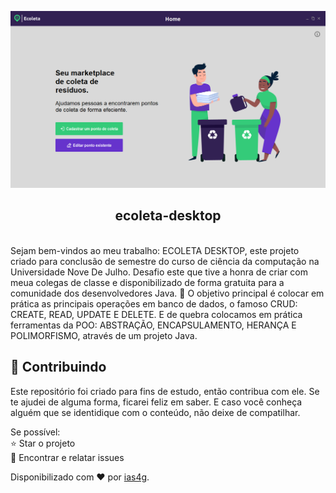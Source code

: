 ![Dashboard](.github/Captura-de-Tela-(88).png)
<h2 align="center">ecoleta-desktop</h2>
<br>
 Sejam bem-vindos ao meu trabalho: ECOLETA DESKTOP, este projeto criado para conclusão de semestre do curso de ciência da computação na Universidade Nove De Julho. Desafio este que tive a honra de criar com meua colegas de classe e disponibilizado de forma gratuita para a comunidade dos desenvolvedores Java.
💎 O objetivo principal é colocar em prática as principais operações em banco de dados, o famoso CRUD: CREATE, READ, UPDATE E DELETE. E de quebra colocamos em prática ferramentas da POO: ABSTRAÇÃO, ENCAPSULAMENTO, HERANÇA E POLIMORFISMO, através de um projeto Java.


## 🤝 Contribuindo
Este repositório foi criado para fins de estudo, então contribua com ele.
Se te ajudei de alguma forma, ficarei feliz em saber. E caso você conheça alguém que se identidique com o conteúdo, não deixe de compatilhar.

Se possível:<br>
⭐️ Star o projeto<br>
🐛 Encontrar e relatar issues

Disponibilizado com ♥ por [ias4g](https://github.com/ias4g).